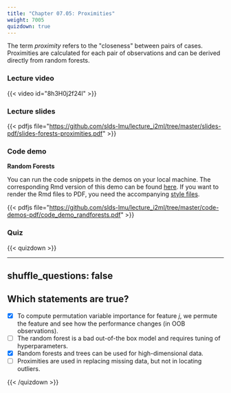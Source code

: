 ```yaml
---
title: "Chapter 07.05: Proximities"
weight: 7005
quizdown: true
---
```


The term *proximity* refers to the "closeness" between pairs of cases. Proximities are calculated for each pair of observations and can be derived directly from random forests.

<!--more-->

### Lecture video

{{< video id="8h3H0j2f24I" >}}

### Lecture slides

{{< pdfjs file="https://github.com/slds-lmu/lecture_i2ml/tree/master/slides-pdf/slides-forests-proximities.pdf" >}}

### Code demo

**Random Forests**

You can run the code snippets in the demos on your local machine. The corresponding Rmd version of this demo can be found [here](https://github.com/compstat-lmu/lecture_i2ml/blob/master/code-demos/code_demo_randforests.Rmd). If you want to render the Rmd files to PDF, you need the accompanying [style files](https://github.com/compstat-lmu/lecture_i2ml/tree/master/style). 

{{< pdfjs file="https://github.com/slds-lmu/lecture_i2ml/tree/master/code-demos-pdf/code_demo_randforests.pdf" >}}

### Quiz

{{< quizdown >}}

---
shuffle_questions: false
---

## Which statements are true? 

- [x] To compute permutation variable importance for feature $j$, we permute the feature and see how the performance changes (in OOB observations).
- [ ] The random forest is a bad out-of-the box model and requires tuning of hyperparameters.
- [x] Random forests and trees can be used for high-dimensional data.
- [ ] Proximities are used in replacing missing data, but not in locating outliers.

{{< /quizdown >}}